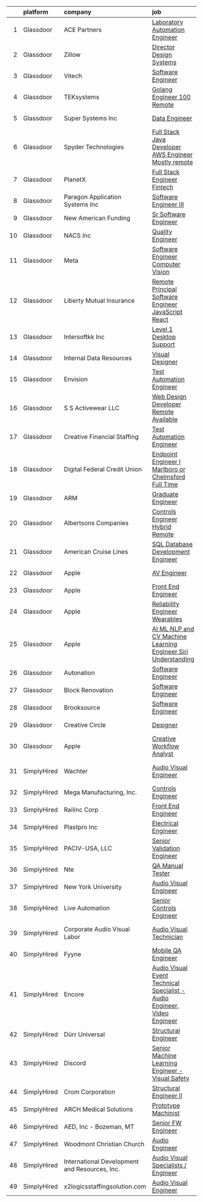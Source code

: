 

|    | platform    | company                                       | job                                                                                                                                                                                                                                                                                                                                                                                                                                                                                                                                                                                                                                                                                                                                                                                                                                                                                                                                                                                                                                                                                                                                                                                                                                                                                                                                                                                                                                                                                  | update_time   | location                   |
|---:|:------------|:----------------------------------------------|:-------------------------------------------------------------------------------------------------------------------------------------------------------------------------------------------------------------------------------------------------------------------------------------------------------------------------------------------------------------------------------------------------------------------------------------------------------------------------------------------------------------------------------------------------------------------------------------------------------------------------------------------------------------------------------------------------------------------------------------------------------------------------------------------------------------------------------------------------------------------------------------------------------------------------------------------------------------------------------------------------------------------------------------------------------------------------------------------------------------------------------------------------------------------------------------------------------------------------------------------------------------------------------------------------------------------------------------------------------------------------------------------------------------------------------------------------------------------------------------|:--------------|:---------------------------|
|  1 | Glassdoor   | ACE Partners                                  | [Laboratory Automation Engineer](https://www.glassdoor.com/partner/jobListing.htm?pos=110&ao=1110586&s=58&guid=0000018364111e8daca7a13d87e0e1a2&src=GD_JOB_AD&t=SR&vt=w&ea=1&cs=1_7e3c0bb6&cb=1663831187586&jobListingId=1008144870628&cpc=82B3195DA92CAF92&jrtk=3-0-1gdi127lpis22801-1gdi127majc9d800-b29ca8c5a58cd525--6NYlbfkN0ByNdR6lR5vInkMqW9PARJ6PF3Zoox9TiDJ9pL5aH1WopUmg_nMMrmUPq5by3VtF0I0x1Fdqx9uJngIVE1jR8UVhk6o-yJHh6mQjnFPvfo0iXURX6wGPMaPe-nYGM_QpUMGKUrgxn3wxluz9v78gWSz1Pn0x4UAUTyygmf4pfoGPTdDNzywRS1r-kCtMq2li2btL6TpYzCA2TV-Rb1i3nAcHxvluT3wfcX-CJCBDSUvNLh-7Qeq8aQF1sqHEtIwn795Wo6xnQOj-Y4WjvO1ktMO89SoUvuUSojBu9TsM-6PtjJFGQe-Am5bb6-EyKSsDB5OIjGUU6iaKxubXuon3-k7phfjNbKJXfEFdenTv35n-gU2LGrQzcB0-NtGcEsaqys4YOhhCb5aWkxgd3uJWJWXKnNgZI-H9CG9pzoNnttZOtXPAkMbC9hiKwjHKcWjFmaOi6IH4lGHbailVnqEqNFenx4mvKenwUFc-zccNpFOFmnvW-Ykn1nbb2BN_ZqrDL8Xud4mUp0NOlz7TOIR4sCt)                                                                                                                                                                                                                                                                                                                                                                                                                                                                                                                                                                                            | 5d            | Middlesex, NJ              |
|  2 | Glassdoor   | Zillow                                        | [Director  Design Systems](https://www.glassdoor.com/partner/jobListing.htm?pos=129&ao=1110586&s=58&guid=0000018364111e8daca7a13d87e0e1a2&src=GD_JOB_AD&t=SR&vt=w&cs=1_899683b1&cb=1663831187588&jobListingId=1008136049385&cpc=8795CF9063CD573D&jrtk=3-0-1gdi127lpis22801-1gdi127majc9d800-4697696807620ca1--6NYlbfkN0ANMurRYyPEXg08u6OamUd1Mvhk-zhFSGYIZgoJR86UvYL2v6MoUqae-sD5DnU21vqiEA1QlhtJkm-T0k2qyKKwO5hv4PnVPWC-zvUifV9Bwvb37D-OebcASSDcObZMZnSHWHiNFd5cLZ2mZoiL3ESIDPauLx1eIxBK8PSQ8uj6246kn9f_z_g8h2V92-uvICBf8H2BlWO4O5moxwRvNAYeOS1j9FuKqDY62v3U8S5pXyukuSr-4XIEMA7E-Oe8XAvHNjR6kqwVRlZYVVH4bWgidXO3rv-mP9YxRUeBqflET7k_NqtWGZbq5yYKxakvKWv0KGnqM-jHMfc9188sS2HLuC2aN3N-UEUeI4z2fVASaj_wuI_ufA_tQaJayCxofTsYzEH3-KMch0plQN-PofBEcyQoXXXVIREG2p9wiJW6UM5e2GOIfG6KqDtbpsKfj3XCvUsCUOcASvY4U-e0n1DV5ThKmE0I1Fl47wIobchQmUlq8JXMpr4aCU215lZ46q855tyyeR-AwOEyTE6w-nrcLNv47hItm7HbUPYVzZrucwnX32H3qvDGM1vm5Ny1fJ-39LV0cGh8lIgggFAH2uHxI_HReoX-AVC_-JOSag9_DFT6Wu_y-0W-OWJ3zHH0Mi7SDxkE3UOQO9SgOY0VPYy2OfF4UAfKxdsjOPwf1vklBpXaEDIKhnqtKkzm4KuTazFt2G3EzqL5zxGJZQtbFpJM-zzZ-DwHa-bGFtBMxiEVX_C60nagsERlhpiuaL37st5R8xOrQEdScKSSczw8xox9VXN4vTv-RkHYp9kLeIrkwVAiZkLbA512yxcUuOamNXyoOYBIrhJHZQi8VrJ1za98grdABo_SlHIUSXwegu2_zgWQ6X_vvRyQJEqiflDefsDvHc_iry-gcQ%3D%3D)                                                                                                                                                                                                           | 8d            | Remote                     |
|  3 | Glassdoor   | Vitech                                        | [Software Engineer](https://www.glassdoor.com/partner/jobListing.htm?pos=116&ao=1110586&s=58&guid=0000018364111e8daca7a13d87e0e1a2&src=GD_JOB_AD&t=SR&vt=w&ea=1&cs=1_76c9b2e5&cb=1663831187587&jobListingId=1008148986862&cpc=A65DF3A704A48F9B&jrtk=3-0-1gdi127lpis22801-1gdi127majc9d800-337ed41a104f17d5--6NYlbfkN0BcHZb3lU6FOpyAe0uwgMOx98PnC-tJedU-NjkaAd1h-BqMXlMID__AVoYuoQUFyImWD998G7TspowlYDWIYpi0kqtB6tEftIEjfav2BAJAYUqTlUl50tAGmWrhIy1DwWaiQoRN4OlQ6HYsoQqvKLUYOFmKDAdV4Rh8i8c7goqGc6DFrlTeriqVYHRTD6VPPkI9EFdxbxah1u8EeI3inD5bxkzYlzByQL3GC1PgHex35CJyFdHIV-mVUtK4emkOSZGThlYlj150_SzinN3r1xK-DX_WbVffOTxR9WfVNBXs13lW6QjfLJnlHWU4-xWA6VVGdU6jnk9bUov0i3ZUj7VME3Y2tRF8RDFtXnv9Ch-yxZreuzqVJ8HELxemnfk2qa9GEr-lkYME23rgb72sZR9dj2kB8LzgwGpjw4IRXZiORf0XGEXp5_a7PfH8uBRnc0QgAoXdcf58L87LdPql2rI5JojrC0QK1Ve62gs7ipU4qwgrp2r1muQr0Fict5-A19E%3D)                                                                                                                                                                                                                                                                                                                                                                                                                                                                                                                                                                                                                           | 2d            | Remote                     |
|  4 | Glassdoor   | TEKsystems                                    | [Golang Engineer  100  Remote ](https://www.glassdoor.com/partner/jobListing.htm?pos=130&ao=1110586&s=58&guid=0000018364111e8daca7a13d87e0e1a2&src=GD_JOB_AD&t=SR&vt=w&cs=1_d24d19c6&cb=1663831187588&jobListingId=1008154153185&cpc=56C4EA4A1A191A49&jrtk=3-0-1gdi127lpis22801-1gdi127majc9d800-0a3ddcc32450bee0--6NYlbfkN0AuKz8EBO1xHDEL7V2YF9xF3dC_I9B9i-Zw2Jh8clPMK3KTieKealHQySFBD4L6FvNvbfLQpIi8liMViAw0ht6LuiMEt2LRYVQR2jqRuZyOQArXl2ObAaFBTNNZAmcrIacSsy3j8YTr-78CbHnizVu191wOIFM28kPxKNuqtJQ4NdohtVX3Ub60mr3xGT-BIM6gJlZXJ5GIUHB1bD-xCIJgo5DnHlmJwmDpQzhzZoiD5HZ5IJW8JRm-bzXJtxX5oJoXBB8tNPT5QUYpoTCnoRCk9aOFutv5rK0XxgDagXUlEprNxuLs8fkkWYhGlVcAnkHRs6OHOFQ6AYNo9xr69ZleTb8nEsOfFYecr99mTRsS06Gjghm1IvG2pefrR8oMCYMxDNKrYTqmed6A6YFV-CQtUfjXFVKs35hrZEtOLZZ_TkTozER3DlD-2aIDUFdVkOyGHbElseyEUvnd-i6UeS6swybcVvYmwMNu3jukRGc0cDpPcRllreyNIO4mCzSyM31kBOvZOWq6KZBWhd2ZxUeWaYi8TuigBk75lltxhZeVST0oxNc0J5JaNPmXmuOGStphkHxH7cGmWNz8g6Q5zDYcgpE2O20yu7BxhMDc-1Y_U3tpsXjd8nPhc8zJv1iu7QjrwpsKr4_11pisnTTov3gKkFZwPkYdT3715cvcxxaXDW0o3M94uAZVFXkeo9Fni4tk-rvDRqmaSfRSCV5Oh2LankGkkO499c8nSskRRAiFouiZ_PbRmVhmU2k1el4XYWDLdHnc5f7_Km7Z6mUV6hEPOyMLfRtS-CLI6n5UPNmYwJ5dFB6X4AhAlC8qGiKyYjFtZewdmBp_wCvfLXCzNmmq1dxF2M3tzAgEZdw-clWbgPeCs5vPKjwV0E9p-kQVxvxkKKAr2EKjaJxIIWWn5koq8m0KqIRJ8U5VWrjPR_PUhvZAUNQgMvZG)                                                                                                                                                                  | 24h           | New York, NY               |
|  5 | Glassdoor   | Super Systems Inc                             | [Data Engineer](https://www.glassdoor.com/partner/jobListing.htm?pos=103&ao=1110586&s=58&guid=0000018364111e8daca7a13d87e0e1a2&src=GD_JOB_AD&t=SR&vt=w&ea=1&cs=1_99123f72&cb=1663831187585&jobListingId=1008133986202&cpc=DF7064BA3070673B&jrtk=3-0-1gdi127lpis22801-1gdi127majc9d800-ca8eec1079d08824--6NYlbfkN0DLxniXb9xd09bch3T7EymxCrgj1jiT2kSu__xrmi42oF4aisnIAhd1Ep76rFODDZDzoabViIcYzaEXdEslI8Zf9O9VZCCwypyJ-q5q3rRshrDEugrms0qGaVx-50r665i6-UNMJgN9ejCFKk3nYx_GMXupthYT3KepusK90KZwEAIg9Dcn6WtqwVIxj7mT31x-h3bKJjFY7zDQsgaJCBuKuzEua1SZiw9yUW9_IFAFuseVTK36Wejsp9AAW6C7g__9hrN0aoVr6KOwnB7QHgEcUeSVzcWbbav6tnuchcXP0NM4OJBPtbPLb8Xj3fsmw4HyBw-n2B-z2GzQMFR4Ul0PqRrf8Sc-JuSwCpRp2DFLgIL0mPpdlysBe9SQs7DzM0zU7Mv-cuhP2zS05woiBXAeggSMgX3MoOajEJIZiYozFOarZgU8CoSz-KNPcYb-UchEL4ndeWbZYdgCg43S0SJBxnyHn2vVFLY96WatzPEfsxa9VMnlGbbZXHZLYb_SOSGzho9d2Qhjqg%3D%3D)                                                                                                                                                                                                                                                                                                                                                                                                                                                                                                                                                                                                                 | 9d            | Macdill AFB, FL            |
|  6 | Glassdoor   | Spyder Technologies                           | [Full Stack Java Developer AWS Engineer  Mostly remote   ](https://www.glassdoor.com/partner/jobListing.htm?pos=122&ao=1110586&s=58&guid=0000018364111e8daca7a13d87e0e1a2&src=GD_JOB_AD&t=SR&vt=w&ea=1&cs=1_0771e51e&cb=1663831187587&jobListingId=1008147344379&cpc=32EE424DE2B657EB&jrtk=3-0-1gdi127lpis22801-1gdi127majc9d800-c2ec74aacdc21ac1--6NYlbfkN0DAwgduWqBP7ymGN-lTADpinz2i-23XbRAyg5ywqS-MDYgqLdDcrWlkgG_K1aW4A-xMvNuN7_JLyZco69y2r-XZySss_7F_Vjg3Z-AKCkeSxskTV4_AIP0k-QbOmsHaOryWOjgV0IwweudRGM-J84F5bMR6ZBJZeXdo6PQLivm3Z9SMDhl6-QduS-P9Y2BLxxeI6I7q47hIoefPAmUOKqEEQjfytmo3xHAaMTtGwUyExj3WUz5QfTVWzDk0ykaSqC0HUa96PJT4Fr6n5vyzoJE_G8LnFOKJR-7mVepJtnT2t13OzzDZsBELXX4JunloJ8te70odS5213yiG3BihmVvju-a5Aw5WR6ryzag7olpskVRCtuI8tLojMP9622UqY95YMYW5RkqVtx-yFW1bCIJThaHy71vLCi9cPbbK1vMQYRsYpH9BMgg3rAwv8pEJU-DlcZ8Sn72zpjUoT6UopJRfdb4lWWdimHykKN081gIqqswQAUl-0QICTlOmuQXb4ICgLVTUEcSAVH5cI-Y3MhnwHy_jEQPytt_6DK1FF1y4OA%3D%3D)                                                                                                                                                                                                                                                                                                                                                                                                                                                                                                                                      | 3d            | Herndon, VA                |
|  7 | Glassdoor   | PlanetX                                       | [Full Stack Engineer   Fintech](https://www.glassdoor.com/partner/jobListing.htm?pos=105&ao=1110586&s=58&guid=0000018364111e8daca7a13d87e0e1a2&src=GD_JOB_AD&t=SR&vt=w&ea=1&cs=1_25ce63b4&cb=1663831187585&jobListingId=1008139786792&cpc=7AD1D84939BBEEF3&jrtk=3-0-1gdi127lpis22801-1gdi127majc9d800-6b52d948a3b6ea5b--6NYlbfkN0Ao1sXqsfl_eKMvAUCHN22fcucLWVoEbECIQPomdFbHy0usTcl-Fngn-mWl2k64ogeBwJVRhqKKAvIilE9VIzeIbyo-pmfYZUtyoAaGNS0lZgR43Cu1iEZlBR0QcdDUKal8W4eROixZsbiGSfHzew2Nql40vsp4CeutMshazSzXdrytcqU4-UpdVdmkUtIhXy3_Y1nQj_qSNmaxDEJxQIhZ4R8_PjVKFToujyVTnH5vwmWVLFyof2eIG-5Yb-ohPe5Kgh3JPZ9zAdIZb94RgCFV7YA7J-xib-k6fpk8jJmhiPlFnK-gtxfOxcoVZdb0IaBLp1qtEe2y2vldCfXzGi0-5EF47uJsi0sSXPVXp-hYifNZXt8XL8snfsEEKp--RMNhvPW-oEFL171Ll8FHagkde1fgXrIr4Aw9ygGs_CmL2VB9IBxP8giYKh9v32_oXDYX1WOIGyRY2m-p-NuOiI7VhGOiMRg8tKupU1ucDqQ0cRLPH-i7g-db9rWIq3807REVtD4lt54oiQ%3D%3D)                                                                                                                                                                                                                                                                                                                                                                                                                                                                                                                                                                                                 | 7d            | Remote                     |
|  8 | Glassdoor   | Paragon Application Systems  Inc              | [Software Engineer III](https://www.glassdoor.com/partner/jobListing.htm?pos=104&ao=1110586&s=58&guid=0000018364111e8daca7a13d87e0e1a2&src=GD_JOB_AD&t=SR&vt=w&ea=1&cs=1_e938e8b0&cb=1663831187585&jobListingId=1008154155490&cpc=AECEB822CA110EBC&jrtk=3-0-1gdi127lpis22801-1gdi127majc9d800-8e336d82f6404c09--6NYlbfkN0DdNONLqhA8z6QrX6vw37qu8cGScUjPKwqVQr3YAsb4-2JpYi5_xUj4pfx3qlwIq0Iy9xB6EQ45IyvPFO6QlLRj5o8HOKeGfL1vaerb-d08fHHWaS27hXiBH3WvxZr4xF2MGDV68-9cMqiYgV4iGAgmO3-BAxeC-SL88ySpsPBNr9kQuRA5X_BgWsZI7y6a3EjrqK_ce5QfOXmEnDldf11ubLR9lCVAQKB88WY_lXty5TWXGNVTiz9gLo6fy4nMSeB9BYP54tD9A7WrhO_3VYI3TronTMUIERAvJR2NZ3LBVWwR0FjU58DT5fTQpGOkTIHF2D6vHd5Bcy8xsHmreEXZil3zEpnSOCSCFuEbZ5PtWvPVIPEnYeNKwFFAtluO6mj2q_yWmIatchBRhfQt0sHlbUXlcccsx-J-e6TsOrzPOIFlK2Vh6JvOOAgibYrhTiefyMIuHyj6HuWlsqwBShjLIw7M9KIDtXmJur3spcY4e8MejSCIc6fsSNsCLagjokx4R9gaK0H8dVmucr8vbevE)                                                                                                                                                                                                                                                                                                                                                                                                                                                                                                                                                                                                     | 24h           | Remote                     |
|  9 | Glassdoor   | New American Funding                          | [Sr  Software Engineer](https://www.glassdoor.com/partner/jobListing.htm?pos=111&ao=1110586&s=58&guid=0000018364111e8daca7a13d87e0e1a2&src=GD_JOB_AD&t=SR&vt=w&ea=1&cs=1_472c6459&cb=1663831187586&jobListingId=1008136930117&cpc=4B86475FAF393599&jrtk=3-0-1gdi127lpis22801-1gdi127majc9d800-911757b8bd4b4e48--6NYlbfkN0C2BFb7Ub2YUp4strrym9V3pWtjyRKtgHKt_kMzkewmGGJEved23y_kY-GSZp2akmPHQGf_sqQ9T7l9enCe72TpNrDEMVABugLuHqt7UEMCUq49GGsXZFh7ER6s6k_WIPEVrRpJEoBk2albyXAqnaWLI1VTWsSmJf9OvNfB_8vlohAxXd-rhAU34JGQzmXnZIP0uXotCQhsKbUN4aHK50BnZ-qwjPzV8hPn7Q_AiL6ghkHGiwbbq-q_9ximDs4BknLEceE6kYVMnhO28609EQ6qwiNxZYhM7wLjkwEwSlSjK73gztrzWDeNGryPWpKJwYtLUyIlfHTbG1oNV8tAMzz7KVy1VZzWc1-l2n2EYMMBR2qnb7AOUfc8AuZY-kCMTzlv5CJYuN0_XhgjpIhDsC_AzNbvQ0Jxv-kwQJSM85ozLM0HLpvvsqKE1DxcnxKSs0bseq-9VE_LyKwZY2kqKj52rQPpPIAe_7ExzFW9LvpxhMOtdt8WEiFOi6r91wGqaNNCyB00925CBg%3D%3D)                                                                                                                                                                                                                                                                                                                                                                                                                                                                                                                                                                                                         | 8d            | Remote                     |
| 10 | Glassdoor   | NACS  Inc                                     | [Quality Engineer](https://www.glassdoor.com/partner/jobListing.htm?pos=101&ao=1110586&s=58&guid=0000018364111e8daca7a13d87e0e1a2&src=GD_JOB_AD&t=SR&vt=w&ea=1&cs=1_ab3f0dac&cb=1663831187584&jobListingId=1008148823950&cpc=FD0C804CFA90C8E1&jrtk=3-0-1gdi127lpis22801-1gdi127majc9d800-58e08cba5744c0e2--6NYlbfkN0Bo_CM2a8GgFIiw_-9fb5ug3xmG_MFCzpxBl7ntROtVZUFbZz-LXqZjqhZpPjkbamgppIiRI7E9IPgt3oVIiDC1AzwMFN71CcHl3PDzZfcMj5AxjocQJlI2vEB9YWqBirPs5VjJ9zrb3z6swckxHm9mBu6yi6fA5wrAGRYEBUwR2QN8TusTuX_9iNhOwQQg_H0J8ycEMtrYA-VIzcO2kg1sruFvJEbaEO7kgnjG5O_bhJ5ikK1hAySJKr7EpPvAsvApkJNge3ajA-NB80w7-uobMe9jlPBeNtXAzn7V0Qe5hwbvk4vOpi84FI3ZhcsJjE8cFVPiHHI3yBFB7J7Cnh6rJqCyqt960rx5l38KyarbXnXvK6BzcTwB32cwefyG7QGqIWLPt2qe9w9wQojMUiVcFJmU5jWYV6UXpY7545tKL4ksFlLZiQbILO-tEyBwPikB-6ar-BSs9w3Y3wm4aViMsz7t3ghgzyHpXGvlNoUFv2s9mMdktXlt7jEIippa_Bzy77Ek8ucQ-76Fg2DZAJyL)                                                                                                                                                                                                                                                                                                                                                                                                                                                                                                                                                                                                          | 2d            | Ham Lake, MN               |
| 11 | Glassdoor   | Meta                                          | [Software Engineer  Computer Vision](https://www.glassdoor.com/partner/jobListing.htm?pos=117&ao=1110586&s=58&guid=0000018364111e8daca7a13d87e0e1a2&src=GD_JOB_AD&t=SR&vt=w&cs=1_2f459afe&cb=1663831187586&jobListingId=1008146626882&cpc=42BEC95245890617&jrtk=3-0-1gdi127lpis22801-1gdi127majc9d800-e137b36b27373714--6NYlbfkN0DYl4UJW4r1Vl7FEn6T9F-rD9lpC-0oMJVSiWjK_MGUd8e8cHXcpv6KPyjLHZEfqkVQyaynndbu6oBogF2qdHNED4pb8YPIBYSqw9zMaV3t0RGilMC36fkIXWV7OM_hhJNvqQkOufF6lY2LSj3xu0vxMFDnAJi_mku9PaI92zwQOxDU06oxNizZBSNOp2t49w6r_Ee2o3e77czHFzXgno94hx-lNPyUrJXOoqo7gROWlypvrFTvbotDOM5335h3bM1wz5b2K2gSTMPAc-DQksNphycfZi62rWpleWni9n_TE-kIE6pTCyZCUa0xLFc3hoJWVD6SoIBgi2iNnVHQ_-4b-2EqdW3wczDUOottcP-suWTJjHmdFprbfw32I1YJS1y1tF4duaGjC0tWEZX720tTBGBlWyYBlJAFR11zPc7U9f4jtTosOMbwQ5xDaVd6N4oxkmhg8eD0MRsJPMZ09kElxmSmGvcSomooUsePLRK8lNIIHF_bD7AIINHuUDi8LL8iR8OoiYFeChKqsn2NbrvSbazzRYUJI-yYm-TsPO3gRPJmKqvq9_NgTDFE9lD2q0SI56N0EUB3nsfXhZEWvPo2Vw4eGQZhWuI9IcFHFkI94E_5uamr4zAU0z0akG5K6YDBpBrQA0ktNKFYOljGclB8zQB_0OturnKra53lhlQQdpCjVtKULH2es3TVqj4FN99z_0n8KjF_XJRFxulhQJJGuIWWNoIUC2MqRJiN1QrjgLFgLTn9ZfBNBjVUQp39LSs9p2KjT7KQgkocuOlg1bQhB954iguWDn2yCt8HypSmFA4_nvxXrnHO1n0YWoE2RLC-sh-0u_3ft6gwn74ZJJQIoZJbK5600CmLK2pjvHGRmx8RKcThsmf53RkNC4BKue7ADYwjRM4KsZi_Lj4KEghAurly5Il-rUXrSEOZ7CSTWety0rd243qNuWoleCXAt6X7EefuyH-J_0V_qRkfB6kdnPDR_c2cctwH9NQgw64ca414L_Sjt-h_46qWpG_Fzvfd5wd_gvd3gZHWaALnZ-A7kfJoKKx-XPaLsFfvxQ4K55YNSjS17Wm2qGzlmio3efJl247hMC3q5Q%3D%3D) | 4d            | Redmond, WA                |
| 12 | Glassdoor   | Liberty Mutual Insurance                      | [Remote Principal Software Engineer  JavaScript React](https://www.glassdoor.com/partner/jobListing.htm?pos=108&ao=1110586&s=58&guid=0000018364111e8daca7a13d87e0e1a2&src=GD_JOB_AD&t=SR&vt=w&cs=1_947098d1&cb=1663831187585&jobListingId=1008129146650&cpc=C3517E2410EFB392&jrtk=3-0-1gdi127lpis22801-1gdi127majc9d800-6d0ece7d00980ae7--6NYlbfkN0D19kSVUiNzG2UWy1lRGehFMusHrHGUl8ru40ax50wmt7DArby_x8vsKPea1Au2d2TJLdrY7zEQ9FrjDU0pzt06kwvgs3d8qPMUtPshCgimItwMp39GzduT0k78b3ZaWR9tZ5nELnToFiL--9oxxPhM65cqb7rquJrhP9bLwZZZ46oYon7t3mlS7hjMN-PxJI-0TuuozKBAVYxFuDLJGKNOgKD3noyxu2uxDpc9IZRuC2BENuiLXNiMdX7MLjupxaE38TMngtVhT3VTjLAflehvwUVuoVwNTnlICpnlKCF_XgNJ8h2W4kspkD28PRiWP43ldwogA4mGaYMxac8hJmyPxZFZTlXiP-kf3zgfdSNOm8k8CP2AXv_1dabDANkyThWBq9REDmj-PJyKO7VmTSCjFF1XG6dA5OXu8v0oKbkIwcY335iXECpyPAfcTia7fsL9BseLO82NvXmQn_ipyhijIOyXqJA3AzOZ5GXYhYSu4VmtFGKBjEHz9-SgsivYW68nV78d41mJOmp7ZB_epLJ0J2gViNR9BparKseYk-hboheABbz48L8msuPHhTp_0C2exor0lw3Stw9sgzK-IxDdeDMIb3DFCo5o5Y9lfmnBi7MQ0I-MrmMSmqV4MaroECRsOxTvAojuCX_XzZFRpA6CtJEvuMs2uk7s1AkFeGCT-mx7KfQ9F-s8)                                                                                                                                                                                                                                                                                                                                                                                                           | 12d           | Remote                     |
| 13 | Glassdoor   | Intersoftkk  Inc                              | [Level 1 Desktop Support](https://www.glassdoor.com/partner/jobListing.htm?pos=115&ao=1110586&s=58&guid=0000018364111e8daca7a13d87e0e1a2&src=GD_JOB_AD&t=SR&vt=w&ea=1&cs=1_c6ddeea1&cb=1663831187586&jobListingId=1008153765375&cpc=4F748F1840550ABC&jrtk=3-0-1gdi127lpis22801-1gdi127majc9d800-bd546bc3e5baa1ed--6NYlbfkN0Bo_CM2a8GgFIiw_-9fb5ug3xmG_MFCzpxBl7ntROtVZUFbZz-LXqZjbZghkTLfNKQXOsy6ZAIQaj2qyiX4riZ7kMBBBWZ2VKIH-oJNDDRQvc-SPO26EbFHQGVctn8iSOEOrq3JJ79rDyg0RrwdwRy5-H-MLN9J_82UQs5kooXAvlpzNr5cLLlrvGdhH-mHijY52GFbLXQ5ulkBiwlmXSQ1xWGmbky94YRv2FP0dh0DsJHMvzztH_eGvQnR7ddz-YH56CXn5-acjqrjVJ5B688u4C4pmiYgd4eDSjvRAAWev-6Cx8iZ2GQuan8yAShz2BJHtzVht7V5oxPwwzI6NG36dQLxid_4RZ9BXQhkOQkUVue-NB37ieosPrPFp6RE01LEgvcL9f_elJiG5eZ7WKV49SdU0iELfvD6ui6C8CdBiaI61DRBvc6B4GDD2rVSm4tDOWB330CecLDH8zaIDA3bdlFJqmTi8h8i9kDpmx8cuNtz43o3Hhn54U_g3J4ngwZRmES1To0DEA%3D%3D)                                                                                                                                                                                                                                                                                                                                                                                                                                                                                                                                                                                                       | 24h           | Greensboro, NC             |
| 14 | Glassdoor   | Internal Data Resources                       | [Visual Designer](https://www.glassdoor.com/partner/jobListing.htm?pos=118&ao=1110586&s=58&guid=0000018364111e8daca7a13d87e0e1a2&src=GD_JOB_AD&t=SR&vt=w&ea=1&cs=1_a50130ba&cb=1663831187587&jobListingId=1008144747742&cpc=9908D8D4413DBB8A&jrtk=3-0-1gdi127lpis22801-1gdi127majc9d800-4f85c4946241a77b--6NYlbfkN0D-IIHpRgNhhiguU_t6VlqfhfFf3-SclHiEW6RanCpGL8wFVSAuk-AYI9mZ-8RRobdSsNBjI_YL_T6vgtWjjpYnO6jHzn2yzDMqO9uVUSI6dTywGxEXfqAEn_gSOqvJuYR9q3m2dtMdRBfvhUYTDDt5uezfNUcst87bHAGPI7DBV0QruRXBh4TxhoB1bo671sE7xU1YQxX_btnsKLcIfIkfNIVvua-74ni4YzXCu3z0epT3hlCU7uSdy6pT1I4-nwotMOTc-i1t-vIJLFVsE8BCzcNEibsjgan6TwV46ZGP9P7Evcxdd7mvT5Sx1s0_awnzEXjbrMe-FJUTKFeyfGPC0hsMEuoqE0sCpSUcM1foYC3gqR9577bj3Nd4MB6LTKI_1fpqRCCKgmHMOn7Q986MtqbvmUpLCB4TO2DEpF7TShz8VDkOCy6v3q4hafMlBcbZ-Afl0BD3u0IkWLzq5OmKjkeIL7Y0hc_T3tu6NAAGXrMZ4Xt8XZZ6oNCtIdyZAm8%3D)                                                                                                                                                                                                                                                                                                                                                                                                                                                                                                                                                                                                                             | 5d            | Remote                     |
| 15 | Glassdoor   | Envision                                      | [Test Automation Engineer](https://www.glassdoor.com/partner/jobListing.htm?pos=121&ao=1110586&s=58&guid=0000018364111e8daca7a13d87e0e1a2&src=GD_JOB_AD&t=SR&vt=w&ea=1&cs=1_b66a6193&cb=1663831187587&jobListingId=1008135544619&cpc=8795CF9063CD573D&jrtk=3-0-1gdi127lpis22801-1gdi127majc9d800-3126f92acc3219cb--6NYlbfkN0A13XXEAKoVsy1UjAxA2tJa37vkRdGHJdX4gYp8IY3tTmYzW1bJSme2hYNNXIkltTYmaCY8rsX5frz6yUrX1Maq184c8KCje0GpiKqdtsZx28IIcJ9xGqjKlnbb-kLYYP7_EMgIO-SV4yY1wrArg2Dc3kKqJiF12BqHDGFed1rzKsUgkobc5e65qAv-DQICGS6aGaki91Kk9-xN3SwvGMMWU19sSqfd5nUOwZj6yh0YkAKlNW-2_uo6yKl5wE6IWs5T1PTGOKEfY-tODOik5Nz7EX8Dh8yiGgaPUIyh9TrWKFZz8mG2sUy84Ss5esBt65HifMI79fXVCKyhent745jEl608195pq1ZmsqqLfMwKgeVtKDtNI9-CmI5qOmjFxzAJc8d7CuHhTScCDIDpp3kR7ECgSNQgovwwS764vwaMsbFwW48pYWcI5-s8dcb-WBPZDoDd5IlglXxfArNz8LWiB-Lfa1CyKoLTbyJHQQt5IqZpRC81ICG2mU7AA8mWvd6HqekfbQqc6up7fprlQvJGsmaa2UUVzVPOnfxnyy-P92cW7Ub33bep6qH1_sDWkjXzz60jIcmsgE25YojokZhO)                                                                                                                                                                                                                                                                                                                                                                                                                                                                                                                                  | 9d            | Phoenix, AZ                |
| 16 | Glassdoor   | S S Activewear LLC                            | [Web Design Developer  Remote Available ](https://www.glassdoor.com/partner/jobListing.htm?pos=127&ao=1110586&s=58&guid=0000018364111e8daca7a13d87e0e1a2&src=GD_JOB_AD&t=SR&vt=w&ea=1&cs=1_b5c85799&cb=1663831187588&jobListingId=1008131212019&cpc=6FC5BA77C9A4CD78&jrtk=3-0-1gdi127lpis22801-1gdi127majc9d800-e77e0e5672b8281f--6NYlbfkN0Ajr136nt6A_LHOZ7dazkZBMRVGXfFx1UH3hXSlGZi78qV2vh4IIPaG56QxCFgA56BicBY0oInP0QPYJd4kFVbc7huEHz1FXVqLxP8gElzXxfnWXkWC5Tk3amEWpKQOdd2DP_B235foqRfXk2sCy5zcr5ta9uztYyWr8zoLSfktUae741wAEOImCxf8e0o5q_ycQgCe-ixKA06BIbumOe5BLPPJtlkagwve9y4va0OfsQAKsxCenDo-e0egBF_YeVmTaHsb1PpDIYGGlmw4TNNecvR-Tn-qhO6ppq3R-T-FeJi6k2cbQ8SY5gU_IXtJRmGG6JNUmWk1kPzYXXcx-JGflWCHBl_KqYFaszhwpF_cVP2ZFev2MqPNUFZB6psle7PgKCld9WbS-rTadTVwHcSugyRWL1V9WXv7Fv2pTbmRDRzAzYlzxNCVXOwAaWFpZWQxxxq_rXIp6T2HDQn6cO_ynrY6HeHpEyR6ImKXWcoKC6tEI2BmIATr9gLWkMJ3BqiPGy_xM8RtJ42XkBJs1kDCHOGozJ85L4tgiV2WKniuv9RMTvdjvIJVjPOXIfK0nx3rcB_x4oi1DyYMbIFmmOb9p0E7C5T7DshpukvYVxqYK4fZIUhKssq4S3DoOmErLJ1feUgEIPFx0fcP4dImWXfYdsM8BKJZl93_KfrlTRLPWi0R-5XVCsXMXjSRnfRHZlEakHJ4l_fgRRYr1onIXZRwOzRgyGasqAi0QeSMkzRWA7ftuEolIAUMaJ46fYzqsM98K7EssJz3ZA%3D%3D)                                                                                                                                                                                                                                                                                                                       | 11d           | Bolingbrook, IL            |
| 17 | Glassdoor   | Creative Financial Staffing                   | [Test Automation Engineer](https://www.glassdoor.com/partner/jobListing.htm?pos=106&ao=1110586&s=58&guid=0000018364111e8daca7a13d87e0e1a2&src=GD_JOB_AD&t=SR&vt=w&cs=1_b99d9d3f&cb=1663831187585&jobListingId=1008149633618&cpc=3164FDD6030E246B&jrtk=3-0-1gdi127lpis22801-1gdi127majc9d800-4aa9a3c284099fdb--6NYlbfkN0AyIsnDczwcVDFrYpf5kat3hxWjSi6qx3YGCfJB8v0u0roYrISoV_-vLBimF2mj67DiFf9yjlpT9KhMv7TrQ7Ga8wTdsAPEnwvyOB9KNFkEq7WUPWURgi8VnMW0W4_PiaqKRYgFZABFkwkV55blQby7w8LMyQWKfEpkiaFtETbcBoe1TVERo9c6Ylcmcz4IARqxR79JFY55QaGjug0T0ky02Vw60yaxUbiboKxXRhMC6-8yeuZngfdsAHmPmtHOMUjQTexh6M09kTwoIC5axFCibmZXp7hEsCIVrO_Ep_XdJMFrVGIpDU8Vd8orQzQdjpkdiMIS-98yncBGeDaXCHv7NvM1D4siuumHN5XQQpvL6Cmqc893TYMFpp_-YoOTGL_SpoFxwx3AeWefF44SrwxrkRCy8PFcw0HwxfSSzBK0fXoKZFLUsD5qR9hek7G9C8NvLyb6QuVdZxzB4oc39iVp_esG8FrCJwOYuhC0PC0iozhZ0lAdzyhmMQdIkI3N7DtKvVwwhN-UdirnA6pF7u3NYxCGw4uVkfbIRcGpTI5MXp2UW5un9zE41p8uTingURP3Nle_-O5DZ6T5msymAUmt)                                                                                                                                                                                                                                                                                                                                                                                                                                                                                                                                       | 2d            | Muskegon, MI               |
| 18 | Glassdoor   | Digital Federal Credit Union                  | [Endpoint Engineer I  Marlboro or Chelmsford  Full Time](https://www.glassdoor.com/partner/jobListing.htm?pos=114&ao=1110586&s=58&guid=0000018364111e8daca7a13d87e0e1a2&src=GD_JOB_AD&t=SR&vt=w&cs=1_3b21e87e&cb=1663831187586&jobListingId=1008153623122&cpc=7AD1D84939BBEEF3&jrtk=3-0-1gdi127lpis22801-1gdi127majc9d800-e9b48e801ffa8463--6NYlbfkN0By8DCkps2dDfYSHifkupKPGdnpZA8Xqx3rxQDDpWfPOCD7TGUsP5OKNkh9OW7pC6OSGFGvyvAqjxYy3hRomEcCG1_HE-ShJlSSikmxyahYbHdLqNeNpnBIattyf0vKupwGRr2KSHx9yI5pXRpDiak42416LBHKb87uifG5OpoHl1UazskV-qqQZjlEP7ih-nfgY9M5ZWGQ46hurK73aYxwN7EbiFZfDaKqTYpGpeDaH_H0wepGhYo_FDqyxk3AWfu4lH5vghgvTFWjPbkkKNWRP96u-qkCa5U1iQz5VbWoUJnccXd-rfone4j_c72OrqZU0ixyeFkRAyWWqVaGxlUV77d9stbiFcWumN67GPkJ8lrwDAasofiG0nzQkLRVTeDUOM8BuG6v09IyLUzy9FTX2ThhTu75VySsyoVE16wZAHz8Lo5_eOOWeKoigz3GAlZQKl2X3ggf9_YeM73Y8mAXjxSa8qu13yxzWxGM7XjIgCZeTZtY_8rQNOZOS5pKVBdRpLTt5FDBrkgW7S0wJPRkrOAndNHHTv3NdoCcJn6jyVbvm0QeAkRtfps86z1OPW89pTdmaYb3NQtmykuFeogSEzxRC-2zvX8FPMmUSO9mm_HsvXl6KbCk1E2t62t2Ct1RldEaQKpxX1SHLDDn-Ba3g3JzZVHnZgbn893x9kd5kUc5epTJpn7orHLsCDizvN6S2aEwDqt50TMvtzV3vFqczEOcZGpNoxuU4PLefRe0AAx16__2TFqN)                                                                                                                                                                                                                                                                                                                                         | 24h           | Marlborough, MA            |
| 19 | Glassdoor   | ARM                                           | [Graduate Engineer](https://www.glassdoor.com/partner/jobListing.htm?pos=109&ao=1110586&s=58&guid=0000018364111e8daca7a13d87e0e1a2&src=GD_JOB_AD&t=SR&vt=w&cs=1_ebe1d191&cb=1663831187585&jobListingId=1008141994999&cpc=1FDE87803EF93CD3&jrtk=3-0-1gdi127lpis22801-1gdi127majc9d800-ac5b07f227ed174e--6NYlbfkN0BgJnowPS_nFa6JvbNw1Ud-JjG_6nenis8YkFjCtkUlxoHXLw2_bm5yT8xmAj-JAcWUfbGN7nu6-LhRgIT1mEfb-mWBXood-v1rbMSNgrtKXebde6rqEIpGpDwKOcYmC8RVNHVSyyFo399m1Fo1y67MhqODRdbQxtbjl_mfn7bUtaDnHIMXB5cP-1El7fn9dKPa1rvBHXeKcpTBga987xWfbvpadfeb2mCD49w7494RC9LBehdjtYxJYKzG8gGOPlxb2aR7h7WEUxXnYOmAMSjEby84GyjsF65Tjis5AeQZAj6aO1cSSBOeLwC4PNDMhAxL8uGWZbuw48mkkROSjszrC6X0yXiB1jNjvRlDVHRwEXNlExs5M6FgpOMq8l5YnMesU4kZF1mndTPtyHLoZBakGiP0_u0hiR9mBCshglRJU6xCvBWce5Q66sHU0UrE353aT0H3F0wDdA%3D%3D)                                                                                                                                                                                                                                                                                                                                                                                                                                                                                                                                                                                                                                                                                  | 6d            | Austin, TX                 |
| 20 | Glassdoor   | Albertsons Companies                          | [Controls Engineer  Hybrid Remote ](https://www.glassdoor.com/partner/jobListing.htm?pos=112&ao=1110586&s=58&guid=0000018364111e8daca7a13d87e0e1a2&src=GD_JOB_AD&t=SR&vt=w&ea=1&cs=1_5b349c57&cb=1663831187586&jobListingId=1008153720408&cpc=4B86475FAF393599&jrtk=3-0-1gdi127lpis22801-1gdi127majc9d800-325214d2d7e71a12--6NYlbfkN0BgA9z0-mxaI26Y1-52GAkfCBkpPyf0ZDGDYDeLSyvdvgZo0NZr-GjuIwk79GuzcmEtVdJ0TCcqQFUY6guqwdpr25aIlc-xcLnnGGubWVUhPWVbAxJeJ7pgaPfwnAHp4V1PD2J-tiANpiOgQXLydHMsOdwkXrljZq2fzdkn-SnnuhHHd9nWliey6HyC6vPOpDqFWKYW8xHq-FsYpGjcdY1fMAYYFyZdrrs5O22W39aQ7Us2ePj_LNHAvlVSyCsVxntgtRNpoetl5cpp5s_iPN4t2sX0MpTC5gLGqYJfKTYFmf2DJcPTOdLzIiw65TfRkdfjpliTRtLmJA1AhvAt66S-KGm8RkZ6o4FbGIYxO0IyYyWn-y956zQlZswepDPpdthUVe4vTEZXyBdoHAHir2l36fmVQrrZEySEIIzNnjby8LETDcXG9nDYPMWw27ROtVYu-qadQ3WzBdYkw4YGW63KLFO6c26FkmQQynxkhBZ5mwnOTmwxv8mhvf7iBW6PTIVOuMPbwK6kMw%3D%3D)                                                                                                                                                                                                                                                                                                                                                                                                                                                                                                                                                                                             | 24h           | San Leandro, CA            |
| 21 | Glassdoor   | American Cruise Lines                         | [SQL Database Development Engineer](https://www.glassdoor.com/partner/jobListing.htm?pos=102&ao=1110586&s=58&guid=0000018364111e8daca7a13d87e0e1a2&src=GD_JOB_AD&t=SR&vt=w&ea=1&cs=1_4d279ed6&cb=1663831187584&jobListingId=1008153824585&cpc=FD0C804CFA90C8E1&jrtk=3-0-1gdi127lpis22801-1gdi127majc9d800-a8297d149f73aeaa--6NYlbfkN0DtO-8TLzaeHXixNNxI1xYtffJyF8AR7r5iaoVbabu4GQz39AKUvt0ZY8WV_kTgGpM_iWKqzQSTqZYOZjmZ_hz8k-d_hSKhvmwrUSnYn84qujD9EeyWz3lXNhF6IrC1lUjj7pj4rqcF1Pddu5hWEIn6J0qSYvgfDqYVNU2sc9pqbvOd81yHd0DwQbaXDNnnJJ64nE2fnXORLo-6oML2EAQWv9PA_B_2Og6UNAuevq4vCl6SmK0W-vS0N9iDgq9Q9noovx-R9-wKSTqaMkuuQabsj8iB8QYPduR2n4MIQCK7Q5v5fDE8quIRzo7qCelWjH47PmBjvM-clJvFhX6EF8UsNSddM3QGkyb7DpqA1cL-jwYLpnW2MKL0Zij3Tv9GOd97QEf1qm6CZlSbKkjCIlJbfaIrVD5VhEL9T38KXMoU_wYYaLr330CD6jv-p0aPef0giFbZqPh2zMmu2JStPC5j3azakE0pJmap_oPMhv28zkIfVwOhhfuz4pVp1oj5IataSki1-M2JlA%3D%3D)                                                                                                                                                                                                                                                                                                                                                                                                                                                                                                                                                                                             | 24h           | Guilford, CT               |
| 22 | Glassdoor   | Apple                                         | [AV Engineer](https://www.glassdoor.com/partner/jobListing.htm?pos=107&ao=1110586&s=58&guid=0000018364111e8daca7a13d87e0e1a2&src=GD_JOB_AD&t=SR&vt=w&cs=1_1418bcad&cb=1663831187585&jobListingId=1008150767244&cpc=F41FEAB56D215062&jrtk=3-0-1gdi127lpis22801-1gdi127majc9d800-e1692a7d8f00fd1e--6NYlbfkN0BvKrLyj5gPmtZO9T8euul8TCxuuKNOtzRJOomxnwSEodTz2Bc-sPZlFpP0h5lDivpsKhZgiwWMHz1yq7N3Ir_siJiNJRfjqDOlYR5RN38XE60qfUDpkfq_3XKdG35FhdiRZRof-Nrp2kjI0XgnhfWB0QlH1GDe2oSF8boTgjxdFs3WGHDSC1si4K7qdo3JkGxr56Z1NWm6N9epG-cGuzolBoh7B48i_cw7rSWCNgt5j_fvVZ89mDCcSPsiTpkiGWrIxzqQ75cxsppnWYEcDLDuhY03QWebMqdoXJ399nwNMT-tithWYiLkM6zIt4cNWUpHuUUb0RbSX6EkRFDhbcjaEhh9CwNR1i4yOhLbTDThF_W6OPV4swALDzOm45a3eCWjcSOqt6fc78wSEP8un2UoEHyKOaTkCUvQVmwMHH2AqyLycxLp3ZsDZbjNdRD33DoJKOHX2oUZI0lTY5HZx28hmEKib2sGmcYn7B7jNgq50KKAkrt7U5_gN9kS9KvEzU_d6LyPyh6-4JMOoVRVwQ8A61jLBprsfL-Auc5_LZ1WO4Q4fH_NCtmwJvxE3y_qTh-K2pBrXZolBZBhLj9ZZjMULAPRej94HudpdGp8RJYazhev8Lr27jLi8449ic5b0MSWDD8CIZMAiLInzhZUlCxLl2qW4N-A4jqECcTJ0kOMKlFSaK69_vBNyDlqd8vkaEWfiLf2YlLgY6tMnbXtJdKoB03OnYuwZuz6p3Yx8-shRYS6hBQu5wlEP5Roznh09GRk146tXvPY3HSiqT270N0vFiIxymFNkE_dP_ZrJOkdpbTOyl2NpT6sFOOynJ1SiGl6ZecCqtvsCC2gKX3c0sD_hywpWJB8B50kLVwPEjZrOc6jg5ANKSy-DyVHRKVNWqB82Pk1QDou3qUWmdxCyREYxnKYu8fdJlTYgqEm802SnFzai5ND6tV_jcIGzFs1IWs%3D)                                                                                                                                                                      | 1d            | New York, NY               |
| 23 | Glassdoor   | Apple                                         | [Front End Engineer](https://www.glassdoor.com/partner/jobListing.htm?pos=120&ao=1110586&s=58&guid=0000018364111e8daca7a13d87e0e1a2&src=GD_JOB_AD&t=SR&vt=w&cs=1_5bfdf4ab&cb=1663831187587&jobListingId=1008135855772&cpc=9908D8D4413DBB8A&jrtk=3-0-1gdi127lpis22801-1gdi127majc9d800-5d7824a13151fa61--6NYlbfkN0BvKrLyj5gPmtZO9T8euul8TCxuuKNOtzRJOomxnwSEodTz2Bc-sPZlC5mDe-NOaJjhdP3bz6mfLQJ91K7tBE-y27bWa_X9lEXCL_UvqGjwHmodBnxXP3yh3urhNWf2g0RgSzL6i2IsEvlehhLVOutBytH-uLlpIBBLxBUcZNGwOE1t5bHMuRXpyV8yQQJfkyxM5JJzUhpaW0ZtjUg8TrmO_utv7uUDtwTr6bsEo1Qyo-s3Ms_GDDzUqM65r_BAjQgHAvVfZP3YmoJ-P-_UoTJlWyoXOJyUDSjuuBDYBpDV9pgTBTBGkoxZlkUyAZ-ep6rSo-nPs56gN7-7sjZ_L-HN-0D5AIt3AYNhHi0UCmZI2vMNMuwKgXrnB5Sdl2f1BfaUFyzyjS_K80jiKm1x4AuvEjOQ5RMP1lFu25zMk4K8-FJhlHlzdLCQpMJUHJByO9MVJC0MEb3jcrzjeOsapdrplt3zVfLQixs-XVfnZcdXUB86Z3e5ruGpP4ds2GysGDomFdW_paE81DG8dZ2o81ukqzWX0XynwC7YJbBCpyssnMh2LsMvmEt507RjRAFg2sfRgMNAO9eauPczsny7aqVQicUt51arcHzA26l9b6_K8cWUiygHVzC-yL-iuSkrBqx3-GyQtLQgXOOR1Bw1P02h_RWV6J8bXV-HBrfUV1ve7TeHKsilvh7RyuFm4NoOnZFlQMkQei5I5oeb53UHMivzN7HgAbyTybCQd4AnE6p5j16rav956s3m_B1OCct8bVnGbLk7COUfzou7wQbNHSGSl1Thl-w1jox1qNF8nhzth6lhFLYnS7bJIauudDJcA_-AKU_MRkGzQwbS7Wj79DPzJis9XqZHQ0tMAJE92ZUTSJSU3kTGlNMnU3xNWzKAzpdupj0y1R-PWsSeykzO6de4t47Xxy95QZXjJWhJD2pIj2ytUq23ihRV3l3VwvfFfwaCMjcxzjDf-w%3D%3D)                                                                                                                                                 | 8d            | San Diego, CA              |
| 24 | Glassdoor   | Apple                                         | [Reliability Engineer   Wearables](https://www.glassdoor.com/partner/jobListing.htm?pos=124&ao=1110586&s=58&guid=0000018364111e8daca7a13d87e0e1a2&src=GD_JOB_AD&t=SR&vt=w&cs=1_a090f52b&cb=1663831187587&jobListingId=1008153258411&cpc=6FC5BA77C9A4CD78&jrtk=3-0-1gdi127lpis22801-1gdi127majc9d800-24d7d2c3e9b89533--6NYlbfkN0BvKrLyj5gPmtZO9T8euul8TCxuuKNOtzRJOomxnwSEodTz2Bc-sPZl8WPllYOnI2i29OJQo0ZCghP1GsK4ZTYQf0fUQs33HXy2jGssv-iAC_mnInNkYhqyKEY6KwF3k6fOAQ6BwxQQKW2EEoiU4Cnez-NaxyzbfcNyNlJlDLhQnxsGJiMNHvDMsW9FV2LW5J77foPD_IqvxdCLnWnd3lAB3fz4FtVtyaGA5BgKihJZTcXRd29hn4NmN6x8sUpEBwdPvWYn6eQiGiG_Kx4ycQPFW4fB3wfUTK7Q8AhD1-s_pGakSMTZGox4vKs2FOIV-iBXmBKkmeLFTO7noMyfAFRuPKSMO-4Ynktody3szOd5kcy9wZbWZgpVfYPVLBhMuT-vHzg8-xnx8eu2ad89cjXcdP1tR5jxOT2tLM3_R9axNuAyZKtQdiEaDyJPJALsXKUc-Kn7fDVJB9ekrlmorYFjnlswttiCmUiAlz5eeAxG8RWquhiSTyUa3EnfqMk_IT4jtoWeJvJFSQtkkoCQhi7VXPbT_7u0JZitLnlDMkpQPwqZEFMzpODT4GEPdEV-vD_ylFl3TMpOyxH1Kjnd9ZQVb_Y2qjDeezhEFXXgHEiSMiS7-w24kePbR_CH7If1PVt4mdywywxq6O8mDimFxzJHLTE7GzDOFa2pid6l7S6z3N98Q7VQY3W1Bv7jLDduKxhe-lJpMYbCDC5WSbcmNOZCfzt1vYQySVlUMiVssYvRoW7Le4jmCT-BlVRYJy0U2gKRPrikFipjX3miCIoUKKemljQW_5-S6W7oWx4CPGzpJP7PRxaOda2x9j28kDe-8DlFXGNBdRVw9_Gkfa0Rm_F9AAABm4BOiFn100e1gyHPscahmCvqND0gxcfvuMIpxIm109JqL8YvITM_4uw60BB9wm3-6iIIuMwaTc0K1S66zsoFUX32-3I22rJkWQeKG6h-Duh1UgigBKp0DgWGezBGIhPsjx6XdII%3D)                                                                                                                 | 24h           | San Diego, CA              |
| 25 | Glassdoor   | Apple                                         | [AI ML   NLP and CV Machine Learning Engineer   Siri Understanding](https://www.glassdoor.com/partner/jobListing.htm?pos=128&ao=1110586&s=58&guid=0000018364111e8daca7a13d87e0e1a2&src=GD_JOB_AD&t=SR&vt=w&cs=1_585d452d&cb=1663831187588&jobListingId=1008146967161&cpc=2CAED5C921A5F994&jrtk=3-0-1gdi127lpis22801-1gdi127majc9d800-027d49a096ead7e2--6NYlbfkN0BvKrLyj5gPmtZO9T8euul8TCxuuKNOtzRJOomxnwSEodTz2Bc-sPZl1dBMH13w-jNpa2-hSVC4YHjwxQlr3q7FXhfi5vOP2rZWIhsgCZmROOt-YOGGl2O1R9yUfV7KaeKC821_4Kve30-kzsPyICd4xrjXuzNaYUiJdad0KhAuzgbQCK_83e0XshAs_zjlNsbeqWNrD8GlO6zCN9JuQAoZ77Po4I70sSJEsnugr2bZyc__1guPVm6yjFgcEyRkSBdpbX08q7jB5pVvlNUMz9Bxq0qoooYv-ycBDPNUPkBkoTPcWR0xfo4jbVkUIS_GTJ4qLESnI8wEYyLD7TksJ2laf5O9YX4f8RRRokTcM6H3Cja7Qg_SpPyb5dPFuWoHZqhLCd1HQOCbmsfaR34cNlXvhRqfzmYeT7KEVo6r-B6V27tvoHAfU_UiC8D4vNgmxZ1WTnHopco_UNA1ePkI1XoiEaph2_MZHW5KzcyHkFo4PR5IOOXRTgda1CpFXKLJsUwHdYSi9fdusY2yUU8FYKqDUDr5KQlSBUlKOdZn2JNZQzvvf0LUGFTLmkMwreDc-3wl6Tm0dFzNE52seQUs36NahEawYM3qOUCpzQOLNrZ9A78wqxtX6NXg1o-L5SEfuVzd_ho9ojim6rZwhFDdreMoODJYfgQzvcvUy4yvBdCYDfeLgQQds66GDaYBWqQaqfKw2yhSxRUWczJ_Bzl5PLEHVJzeHTSN1m-7JPaoTuro3ZUjyDGLEMpGA6IkeqqOCXCb8NwSnHJCVWRK23e76-at7L54Yn0Zc56_y9Q6uLEDtw9uW39HKP8dV8eYWHyLokXiXZEd7QzhGBWuIu885Kx5_kNv48oGFqj85ylQXP77Xjn0xFi65mx7s6NZuSes_I0fUOTbm6MHfllUDkfHNmd4tyIVfmH0lAeW9oKiXPtDLoM16RbLIhLemzW3JFe_mE7gYltXNcsEpzb9-m2bTYj1rIwBm9j24IvL_wyyAf2CD_hW6_sRxAHjOLtfdelCmsQ%3D)                                                | 3d            | Seattle, WA                |
| 26 | Glassdoor   | Autonation                                    | [Software Engineer](https://www.glassdoor.com/partner/jobListing.htm?pos=123&ao=1110586&s=58&guid=0000018364111e8daca7a13d87e0e1a2&src=GD_JOB_AD&t=SR&vt=w&ea=1&cs=1_e7da0c33&cb=1663831187588&jobListingId=1008151163729&cpc=AC285F3A3ECA6BB0&jrtk=3-0-1gdi127lpis22801-1gdi127majc9d800-161df89870793adb--6NYlbfkN0ApqygxWVDvykfaZfARrpLQ3UCLWj6tqJBpDDEU4gmuhTvSa2nKlDbuEmRXW9kXOj5puWm-8Y_6VmFPUb8a66mf2-3oK0H1KUQG8MGc4sjyMgxsWfz5KIlJH3WLO9-AdZwKuIT94sl87I-8NGBSVuuFiZd9TN1Xsn-F3YCgrLo1VtsqZpJ7Rq72CB_ijWAqn_OnyVLa_UA4F_EDj1ZpsepGNrg4dTTOBev_lgx-PLItVAIAA23nc5qajejaYQU1fZxubxy0K9hQUjCiS3sRSboTHmU6n1Fk1zfsh0XvxUFecFY8bdkUHmACXvq3Z4mTl9A5NlHdUGM0Qz7MrLUyH9CBjZ07Xu7mEJWp_-O6ROKFVLamFb6dHA6oR5NklYYKgJDiPXRm4dQLXsEz4OuY-ryFo6ZbcD07vziFmQW9BHSiEzXJsAeWAvOUbXWtxdTK-L3wCTpn2_YONHuANdeAu8LeH9r3RHO3XpOKvY7jxTtR-qYBmvPfIGfL3LDbnMtsaHs%3D)                                                                                                                                                                                                                                                                                                                                                                                                                                                                                                                                                                                                                           | 1d            | Remote                     |
| 27 | Glassdoor   | Block Renovation                              | [Software Engineer](https://www.glassdoor.com/partner/jobListing.htm?pos=113&ao=1110586&s=58&guid=0000018364111e8daca7a13d87e0e1a2&src=GD_JOB_AD&t=SR&vt=w&cs=1_774ef081&cb=1663831187586&jobListingId=1008154142836&cpc=5C70DC7FEE0D01B1&jrtk=3-0-1gdi127lpis22801-1gdi127majc9d800-7d8b2a90a50f4720--6NYlbfkN0DG4ntHtB_rMsnfhgmnSvK2brktLme1L4SiDeJjQ-izrVOLqRJ5-yjE7k3D6lhaa8_J3pgvDJHP5H-MADYFachrejPfbp5HoCJw7NV7nUX33JSFR2BVoN8YQ-gntRO6p8FvYyhoJZnbcr-xzlfrUnmXtBELe_tLchT4_6Aezqvg6zOzyhla6n-rB0vvhP_BQagv7PU17BN9jDOlcUry6oCV9BqDzFJHA9fazKs40yN7SWoFcpMQdA_wCNwU14oWqwv7RwJrGIennfLBipwoVz4DCeP7iYFMpHprFHYAAYbsdgpZLpyj6F3VyiOrjuI7-r8peXrRavfQMLgyyerSpM-9KGBHSGdHY7miY5Mn_lHmaR4tFmVZfskFRFSJ4hIQlP8Rb7I5jOm8ZqdOy06AtDauXbWd4TTRsa1PE-Wfc4_ReaLJv-R3vta8lEhG4CV15Q-tAREpVQNEu_yWCOVqkfgFlTvuBRgT5nIycEcO1cZX4gd8hiuxdgXuBm5SnBXvNO4EXM9Irhqs5hliWTVMvR8QPV7KS6kkl6s5d-JYrSxxeumRQEqTYs9HuUU394TMi-Rngk6sFp99ku1Jad0ZCpT5M6EufKRlNuEdqMxrKcE7XGGnd9iIEAVr982KO7nr-M1IJ2iyAjfRJ7Q9pu0edwzpLUtRLuWvHG6AtXE1EHUVgLUJiuCTmnSvG_-2_xQxBrtV85Uzzp7BhAayGL-UvNhP7PPfXI4E4sOeTN2lxQwUTn4KjqlafpdmZ7aE5tq85sp9oas3TqeCrfnyTJ8RllV4lEZJhnPz_e0a04gBJpxsyRQnl3GCKS4-n0QxKNUagcg8YPy0JiAyOGrDJNEewJK_EJTXi8-hh2U1o_5MWSMsNERWWbEBJpwNo54xj8cr8_aksn7JyTaIie1-E43g1GwAQu0qXLDphO1ZlLoLGrrBQiGHwI0uVQsQMPfOLMTM1bHmf9tIDAMfLSNSHLNmJeZpwTy1POq9zOehe7K-AeNmRoeXC91hQ4rF8eZdZyGmBtI%3D)                                                                                                | 24h           | New York, NY               |
| 28 | Glassdoor   | Brooksource                                   | [Software Engineer](https://www.glassdoor.com/partner/jobListing.htm?pos=126&ao=1110586&s=58&guid=0000018364111e8daca7a13d87e0e1a2&src=GD_JOB_AD&t=SR&vt=w&ea=1&cs=1_bb33f50a&cb=1663831187588&jobListingId=1008147835183&cpc=444700D72F2ECBCE&jrtk=3-0-1gdi127lpis22801-1gdi127majc9d800-97a8e696f10993c1--6NYlbfkN0BhNN3PPgKPbTMZB0Y0J5JTZS3FnMM-ugqbblX4_m-srDJielPNCs_lvQXXEB0CV7OqEv4KjFIQqKeRI-y2p1nChXHuS6lKcJoJEETXPPBtAbbrD4RaJlsD_3KFL7J-w0CLTPVupoOu0X95kdJP2IKg_DQnJGKjPeJiqAMssiZnQNJw2cffATiaHtpbxSIZiMpMESSerPsaOpNCqTqdnUEim_C77paKl2184ralnLT2J2hFzP7cjUb7v-9bZVUCSLhvi4o0CM99UJ2kVimIrlAJx-0KKK01g-kBGNRBJQimz_Oa21KBLqBjOjLZLnuKByzJL4vdhDEm7_XXd7FH_Pep2pkvNjs8O4OAN0ka45_-ZL_SXC2wv_cTT8PFX72xReq0YcbZB8WjeV31N5ARVQPR-Ko27vUe-A5auZgnGz5hlNw-ff_ARP1xGm8oDubYT_0AoEHJfc3HAGUfOXm4jChvgazuTDygIncjXYtYBVxsgzqRUG8MQP7by-yOBf57PmczyeFlacpPhJ_nfiRGb8TiW-gWQen2H2I%3D)                                                                                                                                                                                                                                                                                                                                                                                                                                                                                                                                                                                           | 3d            | Remote                     |
| 29 | Glassdoor   | Creative Circle                               | [Designer](https://www.glassdoor.com/partner/jobListing.htm?pos=119&ao=1110586&s=58&guid=0000018364111e8daca7a13d87e0e1a2&src=GD_JOB_AD&t=SR&vt=w&cs=1_2a1ca0cb&cb=1663831187587&jobListingId=1008144517331&cpc=F17331D9BECC482A&jrtk=3-0-1gdi127lpis22801-1gdi127majc9d800-fc54090f1401c515--6NYlbfkN0BPwlZa85gbT4Q3XYQoU_uQn0Qmw9zd_9UNfmcwtqAVud1yvyq1Z4UAlx1bxhDUi3LuBVMTbjX0iXwlY34hshWzzSRRQONS3DELZ3xug_J0ozEyb-xHnRLHQWafC19QhdP-pm04OE-k2zgVk33kqqqpi33IU5I47UU3bwS5585UYHB6jC1BloxiqUf80sVk9eLDPxfSL20htdill1NTEe5vO6lsi-6m0CXHgaFRQY3f3MY6y9SCXg1uhXWYdnqCLJXSvPsPTKxUnMFUNW7jaApdqdSvcXmjE0ky_GHiqSARi24Z0hNf0n6ulubFZ8U0OVc_OZepf9dicZrddiU_rTML4VxXCuua7-o8IOYmfy-OccnlaCW8t_5tWNmOrP_U0lJkdZ3D38k8XLS_iXAnOOSXmDI9IcksTQOwhNNQ2XMIjEHIC5K9J4k4RHtYrlUDwXnQx_rv_kS_mQcvfw4bG15TBAwIUA17wUUWqUQ6n3VJNWJzvv-W3LIK7Zgf-lQPW3vgIR0rLsldog%3D%3D)                                                                                                                                                                                                                                                                                                                                                                                                                                                                                                                                                                                                                           | 5d            | Menlo Park, CA             |
| 30 | Glassdoor   | Apple                                         | [Creative Workflow Analyst](https://www.glassdoor.com/partner/jobListing.htm?pos=125&ao=1110586&s=58&guid=0000018364111e8daca7a13d87e0e1a2&src=GD_JOB_AD&t=SR&vt=w&cs=1_f04c8476&cb=1663831187587&jobListingId=1008153258392&cpc=334ABAF5D42DC775&jrtk=3-0-1gdi127lpis22801-1gdi127majc9d800-f50521df098f15fc--6NYlbfkN0BvKrLyj5gPmtZO9T8euul8TCxuuKNOtzRJOomxnwSEodTz2Bc-sPZl29JElYHfcoRhZChHez0JajlAAsplM0DOJYQdMHsEKoPIp_Irf8mow8vEcfwHhZSj3O5nclAZBvUNoaBOCqyi0-jwyeUoUBozhSRz_YHgS2EcaKWo0qsnslAzcyMWQvm496hazlptrm_8r1hBlrplUZ0qnWZYeWTRFGvCCM0vWesrHddPXZpP7nRiaH-Qp9AUMybcbY6idbBSJ7APm5uwfFSLyX1x-lCtwdTCRSld7cZT4-7YwPOWCjVsDHWuBKFpdQzJGXcAYA8luEsn9By-JApuU1S34ryqbjybsBf4xlB8okj2uXnIWNoCW9M2JDjSSptKp-jvdOs0A15BCtch57NGnXxwOMLC5CTjprsZPmAWUEG5fJh5ZnxHjVL-74DACD5QcR4dA9a-n_ow1QV9jlHpTAR4HaAvQsqHrP1kRB_luy3e2CzIe_PrrzRp29tGxYrKrxIfcnoOZngOGDIpwys8pmbp5slpECJSt8YPGab8pMulw-vKOxGaXFTimp0jHRPF3DqURyCajB5ny8uQBG2hWXiG28vdUBY8cim7V3gtQLF8OeUubS0vXQXvBN167v0GK0D0Rf5xxZoVCRRmjZ9chXYzuB0GZ1hqXhN8NCVlA6wels-n-nzLKsMs5amD-fgXk-pklasjVPQFRP6tRRKnatlxuU2nCTlAJMJLibxm19RW41FDZTUCMtBSrTrcFb__7frCWb-lnW5jVk2uSIKTfDxfHRhyFkHYjf86nEw556hjOTbduiL8bLOTO1ln0e0IOoVtNRaWixKUQM3_FzMEm1yAIUs8ympRcuK0WcRfOBQ1mFsOZioym7VCGnMXwO6ObZeBRN8-Z9SX_GKI5SorKJlunhhFgTkjwWacuuzOyh4IwiMia4o0NPv7QTMz2EGogdAeEvOSda-K2rcDawZHlqJQDtlH)                                                                                                                                      | 24h           | Culver City, CA            |
| 31 | SimplyHired | Wachter                                       | [Audio Visual Engineer](https://www.simplyhired.com/job/-9XSyY-2YqHnJ1srDp7U2VmhKYuN_CDbjDTVu2xhigKml7PjfixNnw?q=visual+engineer)                                                                                                                                                                                                                                                                                                                                                                                                                                                                                                                                                                                                                                                                                                                                                                                                                                                                                                                                                                                                                                                                                                                                                                                                                                                                                                                                                    | Recently      | Nashville, TN +6 locations |
| 32 | SimplyHired | Mega Manufacturing, Inc.                      | [Controls Engineer](https://www.simplyhired.com/job/A-PuLvSL_MSX4LQRH98oIWQQrXj2TQ7eGS_jFvpYgV-Fy8o4GRfiNw?q=visual+engineer)                                                                                                                                                                                                                                                                                                                                                                                                                                                                                                                                                                                                                                                                                                                                                                                                                                                                                                                                                                                                                                                                                                                                                                                                                                                                                                                                                        | Recently      | Rockford, IL               |
| 33 | SimplyHired | Railinc Corp                                  | [Front End Engineer](https://www.simplyhired.com/job/oOn9T4O6XfsfItV5qrU5ZOWw-prgXAVBhTNjkYJlL-Lv8YS9M3rhVQ?q=visual+engineer)                                                                                                                                                                                                                                                                                                                                                                                                                                                                                                                                                                                                                                                                                                                                                                                                                                                                                                                                                                                                                                                                                                                                                                                                                                                                                                                                                       | Today         | Cary, NC                   |
| 34 | SimplyHired | Plastpro Inc                                  | [Electrical Engineer](https://www.simplyhired.com/job/MvEPbPs2gH79JXAoRoztHuZkiwmH8PyPwjeDQfzBhlPn-i5X8PzWPQ?q=visual+engineer)                                                                                                                                                                                                                                                                                                                                                                                                                                                                                                                                                                                                                                                                                                                                                                                                                                                                                                                                                                                                                                                                                                                                                                                                                                                                                                                                                      | Recently      | Ashtabula, OH              |
| 35 | SimplyHired | PACIV-USA, LLC                                | [Senior Validation Engineer](https://www.simplyhired.com/job/mySio7mSfU3fLYNP59OjKQ9IgnTAo9CiacKIS2VT8UgElH7A5R1t3g?q=visual+engineer)                                                                                                                                                                                                                                                                                                                                                                                                                                                                                                                                                                                                                                                                                                                                                                                                                                                                                                                                                                                                                                                                                                                                                                                                                                                                                                                                               | Recently      | Concord, NC                |
| 36 | SimplyHired | Nte                                           | [QA Manual Tester](https://www.simplyhired.com/job/3Ka4DGPk5PR_8qU0vAL-aWRMkVI3zcK-xzi79YJdaby5Yt50Th0otg?q=visual+engineer)                                                                                                                                                                                                                                                                                                                                                                                                                                                                                                                                                                                                                                                                                                                                                                                                                                                                                                                                                                                                                                                                                                                                                                                                                                                                                                                                                         | 8d            | Remote                     |
| 37 | SimplyHired | New York University                           | [Audio Visual Engineer](https://www.simplyhired.com/job/nSOOlPmZiKewrg75FS6Lchpd2Dr-Qz0_dNGF5rRIRtVz6EZ319tvQg?q=visual+engineer)                                                                                                                                                                                                                                                                                                                                                                                                                                                                                                                                                                                                                                                                                                                                                                                                                                                                                                                                                                                                                                                                                                                                                                                                                                                                                                                                                    | Recently      | New York, NY               |
| 38 | SimplyHired | Live Automation                               | [Senior Controls Engineer](https://www.simplyhired.com/job/RW14UB_EyNKnBbNLLS6sL8dYUfm0abMroNBUZBTObsw_iwMt8wEAiA?q=visual+engineer)                                                                                                                                                                                                                                                                                                                                                                                                                                                                                                                                                                                                                                                                                                                                                                                                                                                                                                                                                                                                                                                                                                                                                                                                                                                                                                                                                 | Recently      | Sterling, MA               |
| 39 | SimplyHired | Corporate Audio Visual Labor                  | [Audio Visual Technician](https://www.simplyhired.com/job/A3fhvHDHl5d1HTn5yAzyORSYZ3A5Db2uZsVwUphuJ3T5HGbewfolxA?q=visual+engineer)                                                                                                                                                                                                                                                                                                                                                                                                                                                                                                                                                                                                                                                                                                                                                                                                                                                                                                                                                                                                                                                                                                                                                                                                                                                                                                                                                  | Recently      | Atlanta, GA +5 locations   |
| 40 | SimplyHired | Fyyne                                         | [Mobile QA Engineer](https://www.simplyhired.com/job/aP1QBenA68oFXtrP5YbpjZsACE8tBPtqDx_7CPlRMX6woYFdUKwYxw?q=visual+engineer)                                                                                                                                                                                                                                                                                                                                                                                                                                                                                                                                                                                                                                                                                                                                                                                                                                                                                                                                                                                                                                                                                                                                                                                                                                                                                                                                                       | 7d            | Remote                     |
| 41 | SimplyHired | Encore                                        | [Audio Visual Event Technical Specialist - Audio Engineer, Video Engineer](https://www.simplyhired.com/job/fYM-kUGiGeWFKNx8C6fqP2YHee72sFLa-QQ6Tjm08oUqIjdCUJWZLA?q=visual+engineer)                                                                                                                                                                                                                                                                                                                                                                                                                                                                                                                                                                                                                                                                                                                                                                                                                                                                                                                                                                                                                                                                                                                                                                                                                                                                                                 | Recently      | Denver, CO +5 locations    |
| 42 | SimplyHired | Dürr Universal                                | [Structural Engineer](https://www.simplyhired.com/job/5IuJoC3VZ8uCrxivTjy2LdUeMgUnypSDQQPMR8n2fl0YO6MS3yTYzQ?q=visual+engineer)                                                                                                                                                                                                                                                                                                                                                                                                                                                                                                                                                                                                                                                                                                                                                                                                                                                                                                                                                                                                                                                                                                                                                                                                                                                                                                                                                      | Recently      | Stoughton, WI              |
| 43 | SimplyHired | Discord                                       | [Senior Machine Learning Engineer - Visual Safety](https://www.simplyhired.com/job/-DajR8tSeZDJoy59uC2xSQXae7hfCsFg7KaHdAnek8rG6Om72s3gKQ?q=visual+engineer)                                                                                                                                                                                                                                                                                                                                                                                                                                                                                                                                                                                                                                                                                                                                                                                                                                                                                                                                                                                                                                                                                                                                                                                                                                                                                                                         | Recently      | San Francisco, CA          |
| 44 | SimplyHired | Crom Corporation                              | [Structural Engineer II](https://www.simplyhired.com/job/_BvelAkuqzHO1DrJ-URNUdGMF2adOr3MasrKEx9ql3PeqnHINbK_0A?q=visual+engineer)                                                                                                                                                                                                                                                                                                                                                                                                                                                                                                                                                                                                                                                                                                                                                                                                                                                                                                                                                                                                                                                                                                                                                                                                                                                                                                                                                   | Recently      | Gainesville, FL            |
| 45 | SimplyHired | ARCH Medical Solutions                        | [Prototype Machinist](https://www.simplyhired.com/job/jQUKOtMgXkc2bJICBsIF2aCNf7OmIt4fN7DEJDlV5wiEFcK_dtOnkQ?q=visual+engineer)                                                                                                                                                                                                                                                                                                                                                                                                                                                                                                                                                                                                                                                                                                                                                                                                                                                                                                                                                                                                                                                                                                                                                                                                                                                                                                                                                      | Recently      | Seabrook, NH               |
| 46 | SimplyHired | AED, Inc - Bozeman, MT                        | [Senior FW Engineer](https://www.simplyhired.com/job/zINmUZXgScoXXgS_gyiF3t60esMGL8VWIM8nJ8Kv2CvxPHXAK-fHew?q=visual+engineer)                                                                                                                                                                                                                                                                                                                                                                                                                                                                                                                                                                                                                                                                                                                                                                                                                                                                                                                                                                                                                                                                                                                                                                                                                                                                                                                                                       | Recently      | Bozeman, MT                |
| 47 | SimplyHired | Woodmont Christian Church                     | [Audio Engineer](https://www.simplyhired.com/job/_iger9zR2u9KrTC1BUule6GYKf-WmlhXLP1U-oae3-XBlmGvWtKKXA?q=visual+engineer)                                                                                                                                                                                                                                                                                                                                                                                                                                                                                                                                                                                                                                                                                                                                                                                                                                                                                                                                                                                                                                                                                                                                                                                                                                                                                                                                                           | Recently      | Nashville, TN              |
| 48 | SimplyHired | International Development and Resources, Inc. | [Audio Visual Specialists / Engineer](https://www.simplyhired.com/job/gELIuEnAF47YLBxjrw5UZqGJ5NYe3hYe5dj9Jd9X8XdjFv6pscicJg?q=visual+engineer)                                                                                                                                                                                                                                                                                                                                                                                                                                                                                                                                                                                                                                                                                                                                                                                                                                                                                                                                                                                                                                                                                                                                                                                                                                                                                                                                      | Recently      | Research Triangle Park, NC |
| 49 | SimplyHired | x2logicsstaffingsolution.com                  | [Audio Visual Engineer](https://www.simplyhired.com/job/Yw82Fxw9trTd-AW4YCYW9_yUVdvJ5FJPXCkzrfmoExSfpIJ7ibrhYA?q=visual+engineer)                                                                                                                                                                                                                                                                                                                                                                                                                                                                                                                                                                                                                                                                                                                                                                                                                                                                                                                                                                                                                                                                                                                                                                                                                                                                                                                                                    | 1d            | Houston, TX                |